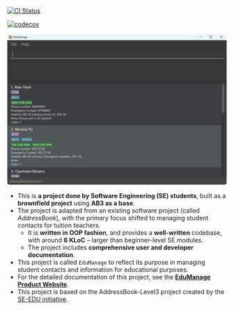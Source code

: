 [![CI Status](https://github.com/AY2425S1-CS2103T-W08-3/tp/workflows/Java%20CI/badge.svg)](https://github.com/AY2425S1-CS2103T-W08-3/tp/actions)

[![codecov](https://codecov.io/gh/AY2425S1-CS2103T-W08-3/tp/graph/badge.svg?token=TWRC8MNNF7)](https://codecov.io/gh/AY2425S1-CS2103T-W08-3/tp)

![Ui](docs/images/Ui.png)

* This is **a project done by Software Engineering (SE) students**, built as a **brownfield project** using **AB3 as a base**.<br>
* The project is adapted from an existing software project (called _AddressBook_), with the primary focus shifted to managing student contacts for tuition teachers.
  * It is **written in OOP fashion**, and provides a **well-written** codebase, with around **6 KLoC** &ndash; larger than beginner-level SE modules.
  * The project includes **comprehensive user and developer documentation**.
* This project is called `EduManage` to reflect its purpose in managing student contacts and information for educational purposes.
* For the detailed documentation of this project, see the **[EduManage Product Website](https://https://ay2425s1-cs2103t-w08-3.github.io/tp/)**.
* This project is based on the AddressBook-Level3 project created by the [SE-EDU initiative](https://se-education.org).
